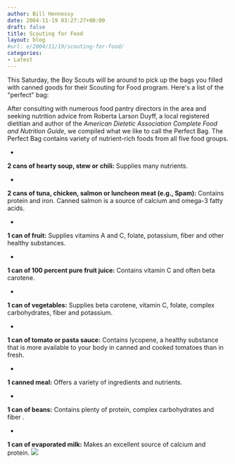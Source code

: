 ```yaml
---
author: Bill Hennessy
date: 2004-11-19 03:27:27+00:00
draft: false
title: Scouting for Food
layout: blog
#url: e/2004/11/19/scouting-for-food/
categories:
- Latest
---
```


This Saturday, the Boy Scouts will be around to pick up the bags you filled with canned goods for their Scouting for Food program. Here's a list of the "perfect" bag:




After consulting with numerous food pantry directors in the area and seeking nutrition advice from Roberta Larson Duyff, a local registered dietitian and author of the _American Dietetic Association Complete Food and Nutrition Guide_, we compiled what we like to call the Perfect Bag. The Perfect Bag contains variety of nutrient-rich foods from all five food groups.








  * 


**2 cans of hearty soup, stew or** **chili:** Supplies many nutrients. 


  * 


**2 cans of tuna, chicken, salmon or luncheon meat **(e.g., Spam)**:** Contains protein and iron. Canned salmon is a source of calcium and omega-3 fatty acids.


  * 


**1 can of fruit:** Supplies vitamins A and C, folate, potassium, fiber and other healthy substances.


  * 


**1 can of 100 percent pure fruit juice:** Contains vitamin C and often beta carotene. 


  * 


**1 can of vegetables:** Supplies beta carotene, vitamin C, folate, complex carbohydrates, fiber and potassium.


  * 


**1 can of tomato or pasta sauce:** Contains lycopene, a healthy substance that is more available to your body in canned and cooked tomatoes than in fresh.


  * 


**1 canned meal:** Offers a variety of ingredients and nutrients.


  * 


**1 can of beans:** Contains plenty of protein, complex carbohydrates and fiber .


  * 


**1 can of evaporated milk:** Makes an excellent source of calcium and protein. ![](https://blog.billhennessy.com/aggbug.aspx?PostID=490)

